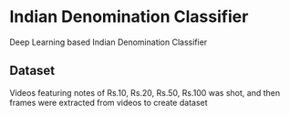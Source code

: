 # Indian Denomination Classifier
Deep Learning based Indian Denomination Classifier

## Dataset
Videos featuring notes of Rs.10, Rs.20, Rs.50, Rs.100 was shot, and then frames were extracted from videos to create dataset
